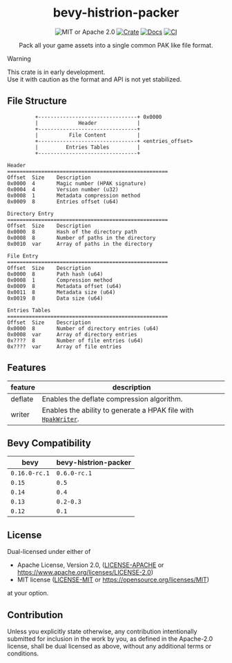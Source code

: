 <h1 align="center">bevy-histrion-packer</h1>

<div align="center">

![MIT or Apache 2.0](https://img.shields.io/badge/License-MIT%20or%20Apache%202.0-blue.svg)
[![Crate](https://img.shields.io/crates/v/bevy-histrion-packer.svg)](https://crates.io/crates/bevy-histrion-packer)
[![Docs](https://docs.rs/bevy-histrion-packer/badge.svg)](https://docs.rs/bevy-histrion-packer)
[![CI](https://github.com/ldubos/bevy-histrion-packer/workflows/CI/badge.svg)](https://github.com/ldubos/bevy-histrion-packer/actions)

Pack all your game assets into a single common PAK like file format.

</div>

> [!WARNING]
> This crate is in early development.<br/>
> Use it with caution as the format and API is not yet stabilized.

## File Structure

```
         +--------------------------------+ 0x0000
         |             Header             |
         +--------------------------------+
         |          File Content          |
         +--------------------------------+ <entries_offset>
         |         Entries Tables         |
         +--------------------------------+

Header
====================================================
Offset  Size    Description
0x0000  4       Magic number (HPAK signature)
0x0004  4       Version number (u32)
0x0008  1       Metadata compression method
0x0009  8       Entries offset (u64)

Directory Entry
====================================================
Offset  Size    Description
0x0000  8       Hash of the directory path
0x0008  8       Number of paths in the directory
0x0010  var     Array of paths in the directory

File Entry
====================================================
Offset  Size    Description
0x0000  8       Path hash (u64)
0x0008  1       Compression method
0x0009  8       Metadata offset (u64)
0x0011  8       Metadata size (u64)
0x0019  8       Data size (u64)

Entries Tables
====================================================
Offset  Size    Description
0x0000  8       Number of directory entries (u64)
0x0008  var     Array of directory entries
0x????  8       Number of file entries (u64)
0x????  var     Array of file entries
```

## Features

| feature | description                                                                              |
| ------- | ---------------------------------------------------------------------------------------- |
| deflate | Enables the deflate compression algorithm.                                               |
| writer  | Enables the ability to generate a HPAK file with [`HpakWriter`](./src/format/writer.rs). |

## Bevy Compatibility

| bevy          | bevy-histrion-packer |
| ------------- | -------------------- |
| `0.16.0-rc.1` | `0.6.0-rc.1`         |
| `0.15`        | `0.5`                |
| `0.14`        | `0.4`                |
| `0.13`        | `0.2-0.3`            |
| `0.12`        | `0.1`                |

## License

Dual-licensed under either of

- Apache License, Version 2.0, ([LICENSE-APACHE](/LICENSE-APACHE) or <https://www.apache.org/licenses/LICENSE-2.0>)
- MIT license ([LICENSE-MIT](/LICENSE-MIT) or <https://opensource.org/licenses/MIT>)

at your option.

## Contribution

Unless you explicitly state otherwise, any contribution intentionally submitted
for inclusion in the work by you, as defined in the Apache-2.0 license, shall be dual licensed as above, without any
additional terms or conditions.
